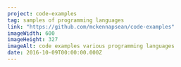 ```yaml
---
project: code-examples
tag: samples of programming languages
link: "https://github.com/mckennapsean/code-examples"
imageWidth: 600
imageHeight: 327
imageAlt: code examples various programming languages
date: 2016-10-09T00:00:00.000Z
---
```

